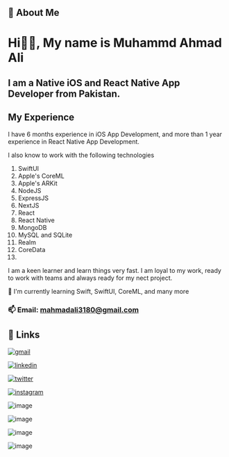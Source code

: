 
## 🚀 About Me


# Hi👋🏻, My name is Muhammd Ahmad Ali

## I am a Native iOS and React Native App Developer from Pakistan.

## My Experience

I have 6 months experience in iOS App Development, and more than 1 year experience in React Native App Development.

I also know to work with the following technologies
1. SwiftUI
2. Apple's CoreML
3. Apple's ARKit
4. NodeJS
5. ExpressJS
6. NextJS
7. React
8. React Native
9. MongoDB
10. MySQL and SQLite
11. Realm
12. CoreData
13. 

I am a keen learner and learn things very fast. I am loyal to my work, ready to work with teams and always ready for my nect project.

🧠 I'm currently learning Swift, SwiftUI, CoreML, and many more

### 📫 Email: mahmadali3180@gmail.com

## 🔗 Links



[![gmail](https://img.shields.io/badge/Gmail-D14836?style=for-the-badge&logo=gmail&logoColor=white)](mahmadali3180@gmail.com)

[![linkedin](https://img.shields.io/badge/linkedin-0A66C2?style=for-the-badge&logo=linkedin&logoColor=white)](https://www.linkedin.com/in/muhammad-ahmad-ali-a66731248)

[![twitter](https://img.shields.io/badge/twitter-1DA1F2?style=for-the-badge&logo=twitter&logoColor=white)](https://twitter.com/twt_ahmadali?t=PreHWvPhtxnlfum5uKmesg&s=09)

[![instagram](https://img.shields.io/badge/instagram-d62976?style=for-the-badge&logo=instagram&logoColor=white)](https://instagram.com/ig.ahmadali.dev)


![image](https://github-profile-summary-cards.vercel.app/api/cards/profile-details?username=ahmadali3180&theme={dark})

![image](https://github-readme-stats-git-masterrstaa-rickstaa.vercel.app/api?username=ahmadali3180&theme={dark})

![image](https://github-readme-stats.vercel.app/api/top-langs/?username=ahmadali3180&theme={dark})


![image](https://github-profile-trophy.vercel.app/?username=ahmadali3180&theme={dark})





